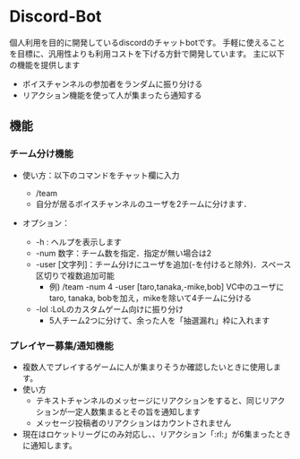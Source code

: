 # Discord-Bot
個人利用を目的に開発しているdiscordのチャットbotです。
手軽に使えることを目標に、汎用性よりも利用コストを下げる方針で開発しています。
主に以下の機能を提供します
* ボイスチャンネルの参加者をランダムに振り分ける
* リアクション機能を使って人が集まったら通知する

## 機能
### チーム分け機能
* 使い方：以下のコマンドをチャット欄に入力
    * /team
    * 自分が居るボイスチャンネルのユーザを2チームに分けます．

* オプション：
  * -h : ヘルプを表示します
  * -num 数字：チーム数を指定．指定が無い場合は2
  * -user [文字列]：チーム分けにユーザを追加(-を付けると除外)．スペース区切りで複数追加可能
      * 例) /team -num 4 -user [taro,tanaka,-mike,bob] 
     VC中のユーザにtaro, tanaka, bobを加え，mikeを除いて4チームに分ける
  * -lol :LoLのカスタムゲーム向けに振り分け
      * 5人チーム2つに分けて、余った人を「抽選漏れ」枠に入れます

### プレイヤー募集/通知機能
* 複数人でプレイするゲームに人が集まりそうか確認したいときに使用します。
* 使い方
    * テキストチャンネルのメッセージにリアクションをすると、同じリアクションが一定人数集まるとその旨を通知します
    * メッセージ投稿者のリアクションはカウントされません
* 現在はロケットリーグにのみ対応し、、リアクション「:rl:」が6集まったときに通知します。
